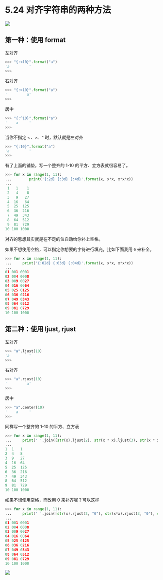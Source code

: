# 5.24 对齐字符串的两种方法

![](http://image.iswbm.com/20200804124133.png)

## 第一种：使用 format

左对齐

```python
>>> "{:<10}".format("a")
'a         '
>>> 
```

右对齐

```python
>>> "{:>10}".format("a")
'         a'
>>> 
```

居中

```python
>>> "{:^10}".format("a")
'    a     '
>>> 
```

当你不指定 `<` 、`>`、`^` 时，默认就是左对齐

```python
>>> "{:10}".format("a")
'a         '
>>> 
```

有了上面的铺垫，写一个整齐的 1-10 的平方、立方表就很容易了。

```python
>>> for x in range(1, 11):
...        print('{:2d} {:3d} {:4d}'.format(x, x*x, x*x*x))
...
 1   1    1
 2   4    8
 3   9   27
 4  16   64
 5  25  125
 6  36  216
 7  49  343
 8  64  512
 9  81  729
10 100 1000
```

对齐的思想其实就是在不足的位自动给你补上空格。

如果不想使用空格，可以指定你想要的字符进行填充，比如下面我用 `0` 来补全。

```python
>>> for x in range(1, 11):
...     print('{:02d} {:03d} {:04d}'.format(x, x*x, x*x*x))
... 
01 001 0001
02 004 0008
03 009 0027
04 016 0064
05 025 0125
06 036 0216
07 049 0343
08 064 0512
09 081 0729
10 100 1000
```



## 第二种：使用 ljust, rjust

左对齐
```python
>>> "a".ljust(10)
'a         '
>>> 
```
右对齐
```python
>>> "a".rjust(10)
'         a'
>>> 
```

居中

```python
>>> "a".center(10)
'    a     '
>>> 
```

同样写一个整齐的 1-10 的平方、立方表

```python
>>> for x in range(1, 11):
...     print(' '.join([str(x).ljust(2), str(x * x).ljust(3), str(x * x * x).ljust(4)]))
... 
1  1   1   
2  4   8   
3  9   27  
4  16  64  
5  25  125 
6  36  216 
7  49  343 
8  64  512 
9  81  729 
10 100 1000
```

如果不想使用空格，而改用 0 来补齐呢？可以这样

```python
>>> for x in range(1, 11):
...     print(' '.join([str(x).rjust(2, "0"), str(x*x).rjust(3, "0"), str(x*x*x).rjust(4, "0")]))
... 
01 001 0001
02 004 0008
03 009 0027
04 016 0064
05 025 0125
06 036 0216
07 049 0343
08 064 0512
09 081 0729
10 100 1000
```

![](http://image.iswbm.com/20200607174235.png)